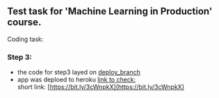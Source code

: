 ## Test task for 'Machine Learning in Production' course.

Coding task:

### Step 3:
   - the code for step3 layed on [deploy_branch](https://github.com/oshi192/test_task_prjctr/tree/deploy_branch)
   - app was deploed to heroku
     [link to check:](https://prjctrtestapp6.herokuapp.com/docs)\
     short link: [https://bit.ly/3cWnpkX](https://bit.ly/3cWnpkX)
